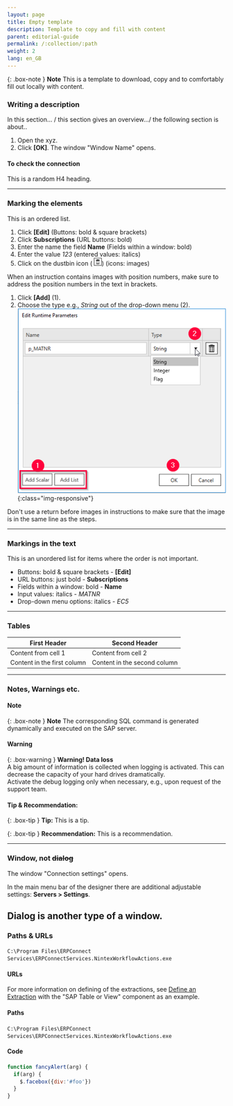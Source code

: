 ```yaml
---
layout: page
title: Empty template 
description: Template to copy and fill with content
parent: editorial-guide
permalink: /:collection/:path
weight: 2
lang: en_GB
---
```

{: .box-note }
**Note** This is a template to download, copy and to comfortably fill out locally with content.


### Writing a description
In this section... / this section gives an overview.../ the following section is about..

1. Open the xyz. 
2. Click **[OK]**. The window "Window Name" opens.

#### To check the connection
This is a random H4 heading.

-----------

### Marking the elements
This is an ordered list.
1. Click **[Edit]** (Buttons: bold & square brackets)
2. Click **Subscriptions** (URL buttons: bold)
3. Enter the name the field **Name** (Fields within a window: bold)
4. Enter the value *123* (entered values: italics)
5. Click on the dustbin icon ( ![dustbin](/img/content/icons/trashbin.png)) (icons: images)

When an instruction contains images with position numbers, make sure to address the position numbers in the text in brackets. 

1. Click **[Add]** (1).
2. Choose the type e.g., *String* out of the drop-down menu (2).
![ODP Add parameters](/img/content/odp/odp-settings-add-parameters.png){:class="img-responsive"}

Don't use a return before images in instructions to make sure that the image is in the same line as the steps.


------

### Markings in the text
This is an unordered list for items where the order is not important.
- Buttons: bold & square brackets - **[Edit]** 
- URL buttons: just bold - **Subscriptions**
- Fields within a window: bold - **Name** 
- Input values: italics - *MATNR*
- Drop-down menu options: italics - *EC5* 

------

### Tables

First Header | Second Header
------------ | -------------
Content from cell 1 | Content from cell 2
Content in the first column | Content in the second column

------

### Notes, Warnings etc.

#### Note

{: .box-note }
**Note** The corresponding SQL command is generated dynamically and executed on the SAP server.

#### Warning

{: .box-warning }
**Warning! Data loss**<br>
A big amount of information is collected when logging is activated. This can decrease the capacity of your hard drives dramatically.<br>
Activate the debug logging only when necessary, e.g., upon request of the support team.

#### Tip & Recommendation:

{: .box-tip }
**Tip:** This is a tip.


{: .box-tip }
**Recommendation:** This is a recommendation.<br>

------

### Window, not ~~dialog~~

The window "Connection settings" opens.
<!--Die Bezeichnungen der Fenster soll in Anführungszeichen gesetzt werden-->
In the main menu bar of the designer there are additional adjustable settings:   **Servers > Settings**.
<!--Mit dem Symbol ">" können Menusprünge ausgedrückt werden-->

Dialog is another type of a window.
----

### Paths & URLs

`C:\Program Files\ERPConnect Services\ERPConnectServices.NintexWorkflowActions.exe`

#### URLs
For more information on defining of the extractions, see [Define an Extraction](#) with the "SAP Table or View" component as an example.

#### Paths
`C:\Program Files\ERPConnect Services\ERPConnectServices.NintexWorkflowActions.exe`
#### Code
```javascript
function fancyAlert(arg) {
  if(arg) {
    $.facebox({div:'#foo'})
  }
}
```



